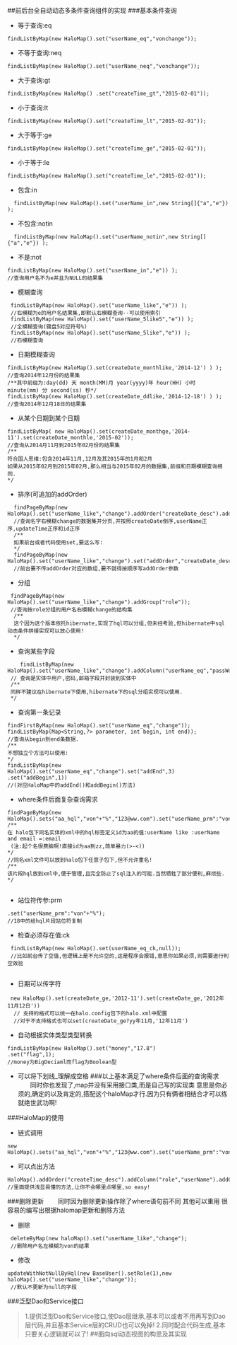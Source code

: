 ##前后台全自动动态多条件查询组件的实现
###基本条件查询

 - 等于查询:eq
```
findListByMap(new HaloMap().set("userName_eq","vonchange"));
```
 - 不等于查询:neq
```
findListByMap(new HaloMap().set("userName_neq","vonchange"));
```
 - 大于查询:gt
```
findListByMap(new HaloMap() .set("createTime_gt","2015-02-01"));
```
 - 小于查询:lt
```
findListByMap(new HaloMap().set("createTime_lt","2015-02-01"));
```
 - 大于等于:ge
```
findListByMap(new HaloMap().set("createTime_ge","2015-02-01"));
```
 - 小于等于:le    
```
findListByMap(new HaloMap().set("createTime_le","2015-02-01"));
```
 - 包含:in
```
  findListByMap(new HaloMap().set("userName_in",new String[]{"a","e"}) );
```
 - 不包含:notin
```
  findListByMap(new HaloMap().set("userName_notin",new String[]{"a","e"}) );
```
 - 不是:not
```
findListByMap(new HaloMap().set("userName_in","e")) );
//查询用户名不为e并且为NULL的结果集
```
 - 模糊查询
```
 findListByMap(new HaloMap().set("userName_like","e")) );
 //右模糊为e的用户名结果集,即默认右模糊查询--可以使用索引
 findListByMap(new HaloMap().set("userName_5like5","e")) );
 //全模糊查询(键盘5对应符号%)
 findListByMap(new HaloMap().set("userName_5like","e")) );
 //右模糊查询
```
 - 日期模糊查询
```
findListByMap(new HaloMap().set(createDate_monthlike,'2014-12') ) );
//查询2014年12月份的结果集
/**其中前缀为:day(dd) 天 month(MM)月 year(yyyy)年 hour(HH) 小时  minute(mm) 分 second(ss) 秒*/
findListByMap(new HaloMap().set(createDate_ddlike,'2014-12-18') ) );
//查询2014年12月18日的结果集
```
 - 从某个日期到某个日期
```
findListByMap( new HaloMap().set(createDate_monthge,'2014-11').set(createDate_monthle,'2015-02'));  
//查询从2014月11月到2015年02月份的结果集
/**
符合国人思维:包含2014年11月,12月及其2015年的1月和2月
如果从2015年02月到2015年02月,那么相当与2015年02月的数据集,前缀和日期模糊查询相同.
*/
```
 - 排序(可追加的addOrder)
```
  findPageByMap(new HaloMap().set("userName_like","change").addOrder("createDate_desc").addOrder("userName").addOrder("updateTime","id"));
  //查询名字右模糊change的数据集并分页,并按照createDate倒序,userName正序,updateTime正序和id正序
  /**
  如果前台或者代码使用set,要这么写:
  */
  findPageByMap(new HaloMap().set("userName_like","change").set("addOrder","createDate_desc").set("addOrder","updateTime"));
  //前台要不传addOrder对应的数组,要不就得按顺序写addOrder参数
```
 - 分组
```
 findPageByMap(new HaloMap().set("userName_like","change").addGroup("role"));
 //查询按role分组的用户名右模糊change的结构集
  /**
  这个因为这个版本依托hibernate,实现了hql可以分组,但未经考验,但hibernate中sql动态条件拼接实现可以放心使用!
  */
```
 - 查询某些字段
```
    findListByMap(new    HaloMap().set("userName_like","change").addColumn("userName_eq","passWord").addColumn("email");
 // 查询是实体中用户,密码,邮箱字段并封装到实体中
 /**
 同样不建议在hibernate下使用,hibernate下的sql分组实现可以使用.
 */
```
 - 查询第一条记录
```
findFirstByMap(new HaloMap().set("userName_eq","change"));
findListByMap(Map<String,?> parameter, int begin, int end));
//查询从begin到end条数据.
/**
不想独立个方法可以使用:
*/
findListByMap(new HaloMap().set("userName_eq","change").set("addEnd",3)
.set("addBegin",1))
//(对应HaloMap中的addEnd()和addBegin()方法)

```
 - where条件后面复杂查询需求
```
findPageByMap(new HaloMap().sets("aa_hql","von"+"%","123@ww.com").set("userName_prm":"von"+"%");
/**
在 halo包下同名实体的xml中的hql标签定义id为aa的值:userName like :userName and email =:email
 (注:起个名很费脑啊!直接id为aa到zz,简单暴力(>-<))
*/
//同名xml文件可以放到halo包下任意子包下,但不允许重名!   
/**
该片段hql放到xml中,便于管理,且完全防止了sql注入的可能.当然牺牲了部分便利,麻烦些.
*/   
       
```
 - 站位符传参:prm
```
.set("userName_prm":"von"+"%");
//18中的给hql片段站位符复制
```
 - 检查必须存在值:ck
```
 findListByMap(new HaloMap().set(userName_eq_ck,null));
 //比如前台传了空值,但逻辑上是不允许空的,这是程序会报错,意思你如果必须,则需要进行判空效验
 
```

 - 日期可以传字符
```
 new HaloMap().set(createDate_ge,'2012-11').set(createDate_ge,'2012年11月12日'))
  // 支持的格式可以统一在halo.config包下的halo.xml中配置
  //对于不支持格式也可以set(createDate_ge?yy年11月,'12年11月')
```
 - 自动根据实体类型类型转换 
```
findListByMap(new HaloMap().set("money","17.8")
.set("flag",1);
//money为BigDeciaml而flag为Boolean型
```
 
 - 可以将下划线_理解成空格
###以上基本满足了where条件后面的查询需求
&emsp;&emsp;同时你也发现了,map并没有采用接口类,而是自己写的实现类 意思是你必须的,确定的以及肯定的,搭配这个haloMap才行.因为只有俩者相结合才可以练就绝世武功啊!
       
###HaloMap的使用
-  链式调用 
```
new HaloMap().sets("aa_hql","von"+"%","123@ww.com").set("userName_prm":"von"+"%").set("addGroup","userName").set("id",1);
```
 - 可以点出方法
```
HaloMap().addOrder("createTime_desc").addColumn("role","userName").addColumn("id").addGroup("role");
//里面提供浅显易懂的方法,让你不会哪里点哪里,so easy!
```
###删除更新
&emsp;&emsp;同时因为删除更新操作除了where语句前不同 其他可以重用 很容易的编写出根据halomap更新和删除方法
 - 删除
```
 deleteByMap(new haloMap().set("userName_like","change");
 //删除用户名左模糊为von的结果
```
 - 修改
```
updateWithNotNullByHql(new BaseUser().setRole(1),new haloMap().set("userName_like","change"));
 //默认不更新为null的字段
```
###泛型Dao和Service接口

> 1.提供泛型Dao和Service接口,使Dao层继承,基本可以或者不用再写到Dao层代码,并且基本Service层的CRUD也可以免掉!
> 2.同时配合代码生成,基本只要关心逻辑就可以了!
##面向sql动态视图的构思及其实现